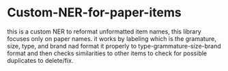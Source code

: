 # Custom-NER-for-paper-items
this is a custom NER to reformat unformatted item names, this library focuses only on paper names. it works by labeling which is the gramature, size, type, and brand nad format it properly to type-grammature-size-brand format and then checks similarities to other items to check for possible duplicates to delete/fix.
